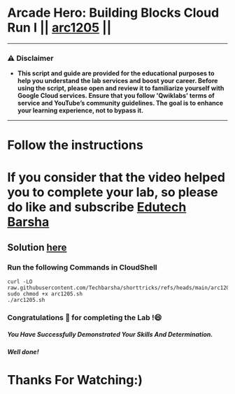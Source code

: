 # Arcade Hero: Building Blocks Cloud Run I || [arc1205](https://www.cloudskillsboost.google/focuses/115688?parent=catalog) ||
---
### ⚠️ Disclaimer
- **This script and guide are provided for  the educational purposes to help you understand the lab services and boost your career. Before using the script, please open and review it to familiarize yourself with Google Cloud services. Ensure that you follow 'Qwiklabs' terms of service and YouTube’s community guidelines. The goal is to enhance your learning experience, not to bypass it.**
---
# Follow the instructions

# If you consider that the video helped you to complete your lab, so please do like and subscribe [Edutech Barsha](https://www.youtube.com/@edutechbarsha)
## Solution [here](https://youtu.be/6K4DzUM-toI)

### Run the following Commands in CloudShell

```
curl -LO raw.githubusercontent.com/Techbarsha/shorttricks/refs/heads/main/arc1205.sh
sudo chmod +x arc1205.sh
./arc1205.sh
```

### Congratulations 🎉 for completing the Lab !😄

##### *You Have Successfully Demonstrated Your Skills And Determination.*

#### *Well done!*

# Thanks For Watching:)

